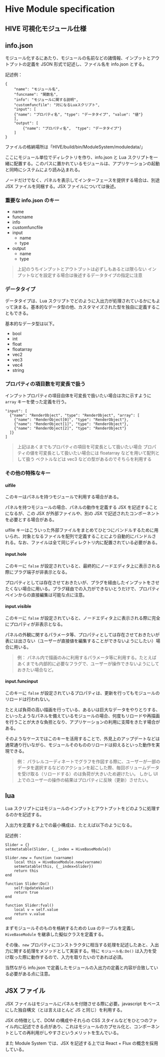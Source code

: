 # Hive Module specification

## HIVE 可視化モジュール仕様

## info.json

モジュール化するにあたり、モジュールの名前などの諸情報、インプットとアウトプットの定義を JSON 形式で記述し、ファイル名を info.json とする。

記述例：

```
{
	"name": "モジュール名",
	"funcname": "関数名",
	"info": "モジュールに関する説明",
	"customfuncfile": "対になるLuaスクリプト",
	"input": [
    {"name": "プロパティ名", "type": "データタイプ", "value": "値"}
	],
	"output": [
		{"name": "プロパティ名",  "type": "データタイプ"}
	]
}
```

ファイルの格納場所は「HIVE/build/bin/ModuleSystem/moduledata/」

ここにモジュール単位でディレクトリを作り、info.json と Lua スクリプトを一緒に配置する。このパスに置かれているモジュールは、アプリケーションの起動と同時にシステムにより読み込まれる。

ノードだけでなく、パネルを表示してインターフェースを提供する場合は、別途 JSX ファイルを同梱する。JSX ファイルについては後述。


### 重要な info.json のキー

* name
* funcname
* info
* customfuncfile
* input
  - name
  - type
* output
  - name
  - type

> 上記のうちインプットとアウトプットは必ずしもあるとは限らない
> インプットなどを設定する場合は後述するデータタイプの指定に注意

### データタイプ

データタイプは、Lua スクリプトでどのように入出力が処理されているかにもよって決まる。基本的なデータ型の他、カスタマイズされた型を独自に定義することもできる。

基本的なデータ型は以下。

* bool
* int
* float
* floatarray
* vec2
* vec3
* vec4
* string

### プロパティの項目数を可変長で扱う

インプットプロパティの項目自体を可変長で扱いたい場合は次に示すように `array` キーを使った定義を行う。

```
"input": [
  {"name": "RenderObject", "type": "RenderObject", "array": [
    {"name": "RenderObject[0]", "type": "RenderObject"},
    {"name": "RenderObject[1]", "type": "RenderObject"},
    {"name": "RenderObject[2]", "type": "RenderObject"}
  ]}
]
```

> 上記はあくまでもプロパティの項目を可変長として扱いたい場合
> プロパティの値を可変長として扱いたい場合には floatarray などを用いて配列として扱う
> ベクトルなどは vec3 などの型があるのでそちらを利用する

### その他の特殊なキー

#### uifile

このキーはパネルを持つモジュールで利用する場合がある。

パネルを持つモジュールの場合、パネルの動作を定義する JSX を記述することになるが、この JSX が外部ファイルや、別の JSX で記述されたコンポーネントを必要とする場合がある。

uifile キーはこういった外部ファイルをまとめてひとつにバンドルするために用いられ、対象となるファイルを配列で定義することにより自動的にバンドルされる。なお、ファイルは全て同じディレクトリ内に配置されている必要がある。

#### input.hole

このキーに `false` が設定されていると、最終的にノードエディタ上に表示される際にプラグ端子が非表示となる。

プロパティとしては存在させておきたいが、プラグを経由したインプットをさせたくない場合に用いる。プラグ経由での入力ができないとうだけで、プロパティペインからの直接編集は可能な点に注意。

#### input.visible

このキーに `false` が設定されていると、ノードエディタ上に表示される際に完全にプロパティが非表示となる。

パネルの外観に関するパラメータ等、プロパティとしては存在させておきたいが表には出さない（ユーザーが直接値を編集することができないようにしたい）場合に用いる。

> 例：
> パネル内で描画のみに利用するパラメータ等に利用する。たとえばあくまでも内部的に必要なフラグで、ユーザーが操作できないようにしておきたい場合など。

#### input.funcinput

このキーに `false` が設定されているプロパティは、更新を行ってもモジュールのリロードは行われない。

たとえば負荷の高い描画を行っている、あるいは巨大なデータをやりとりする、といったようなパネルを備えているモジュールの場合、何度もリロードや再描画を行うことが大きな負担となり、アプリケーションの利用に支障をきたす場合がある。

そのようなケースではこのキーを活用することで、外見上のアップデートなどは通常通り行いながら、モジュールそのもののリロードは抑えるといった動作を実現できる。

> 例：
> パラレルコーディネートでグラフを作図する際に、ユーザーが一部のデータを選択するなどのアクションを起こした際、毎回ボリュームデータを受け取る（リロードする）のは負荷が大きいため避けたい。
> しかし UI 上でのユーザーの操作の結果はプロパティに反映（更新）させたい。


## lua

Lua スクリプトにはモジュールのインプットとアウトプットをどのように処理するのかを記述する。

入出力を定義する上での最小構成は、たとえば以下のようになる。

記述例：

```
Slider = {}
setmetatable(Slider, {__index = HiveBaseModule})

Slider.new = function (varname)
    local this = HiveBaseModule.new(varname)
    setmetatable(this, {__index=Slider})
    return this
end

function Slider:Do()
    self:UpdateValue()
    return true
end

function Slider:fval()
    local v = self.value
    return v.value
end
```

まずモジュールそのものを格納するための Lua のテーブルを定義し `HiveBaseModule` を継承した擬似クラスを定義する。

その後、`new` プロパティにコンストラクタに相当する処理を記述したあと、入出力に関する処理をメソッドとして実装する。特に `モジュール名:Do()` は入力を受け取った際に動作するので、入力を取りたいのであれば必須。

当然ながら info.json で定義したモジュールの入出力の定義と内容が合致している必要がある点に注意。


## JSX ファイル

JSX ファイルはモジュールにパネルを付随させる際に必要。javascript をベースにした独自構文（とは言えほとんど JS と同じ）を利用する。

JSX の特徴として、DOM の構成やそれらの CSS スタイルなどをひとつのファイル内に記述できる点があり、これはモジュールのカプセル化と、コンポーネントとしての再利用がしやすさというメリットを生んでいる。

また Module System では、JSX を記述する上では React + Flux の概念を採用している。
